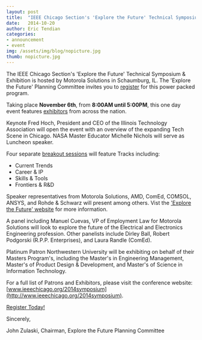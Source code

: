 ```yaml
---
layout: post
title:  "IEEE Chicago Section's 'Explore the Future' Technical Symposium & Exhibition"
date:   2014-10-20
author: Eric Tendian
categories: 
- announcement
- event
img: /assets/img/blog/nopicture.jpg
thumb: nopicture.jpg
---
```


The IEEE Chicago Section's 'Explore the Future' Technical Symposium & Exhibition is hosted by Motorola Solutions in Schaumburg, IL. The 'Explore the Future' Planning Committee invites you to [register](https://meetings.vtools.ieee.org/meeting_registration/register/25829) for this power packed program.

Taking place **November 6th**, from **8:00AM until 5:00PM**, this one day event features [exhibitors](http://ieeechicago.org/2014symposium/Information-For-/Exhibitors) from across the nation.

Keynote Fred Hoch, President and CEO of the Illinois Technology Association will open the event with an overview of the expanding Tech Scene in Chicago. NASA Master Educator Michelle Nichols will serve as Luncheon speaker.

Four separate [breakout sessions](http://ieeechicago.org/Portals/72/2014sympdocs/100814FinalSchedule.pdf) will feature Tracks including:

* Current Trends
* Career & IP
* Skills & Tools
* Frontiers & R&D

Speaker representatives from Motorola Solutions, AMD, ComEd, COMSOL, ANSYS, and Rohde & Schwarz will present among others. Vist the ['Explore the Future' website](http://ieeechicago.org/2014symposium/) for more information.

A panel including Manuel Cuevas, VP of Employment Law for Motorola Solutions will look to explore the future of the Electrical and Electronics Engineering profession. Other panelists include Dirley Ball, Robert Podgorski (R.P.P. Enterprises), and Laura Randle (ComEd).

Platinum Patron Northwestern University will be exhibiting on behalf of their Masters Program's, including the Master's in Engineering Management, Master's of Product Design & Development, and Master's of Science in Information Technology.

For a full list of Patrons and Exhibitors, please visit the conference website: [www.ieeechicago.org/2014symposium](http://www.ieeechicago.org/2014symposium).

[Register Today!](https://meetings.vtools.ieee.org/meeting_registration/register/25829)

Sincerely,

John Zulaski, Chairman, Explore the Future Planning Committee
